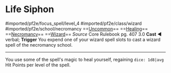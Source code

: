 # Life Siphon
#imported/pf2e/focus_spell/level_4 #imported/pf2e/class/wizard #imported/pf2e/school/necromancy 
==[Uncommon](uncommon.md)== ==[Healing](healing.md)== ==[Necromancy](necromancy.md)== ==[Wizard](rules/traits/wizard.md)==
*Source* Core Rulebook pg. 407 3.0
**Cast** ◄ verbal; **Trigger** You expend one of your wizard spell slots to cast a wizard spell of the necromancy school.

---
You use some of the spell's magic to heal yourself, regaining `dice: 1d8|avg` Hit Points per level of the spell.